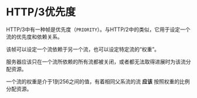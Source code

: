 # HTTP/3优先度

HTTP/3中有一种帧是优先度（`PRIORITY`）。与HTTP/2中的类似，它用于设定一个流的优先度和依赖关系。

该帧可以设定一个流依赖于另一个流，也可以设定特定流的“权重”。

服务器应该只在一个流所依赖的所有流都被关闭，或者都无法取得进展时为该流分配资源。

一个流的权重是介于1到256之间的值，有着相同父系流的流 **应该** 按照权重的比例分配资源。
